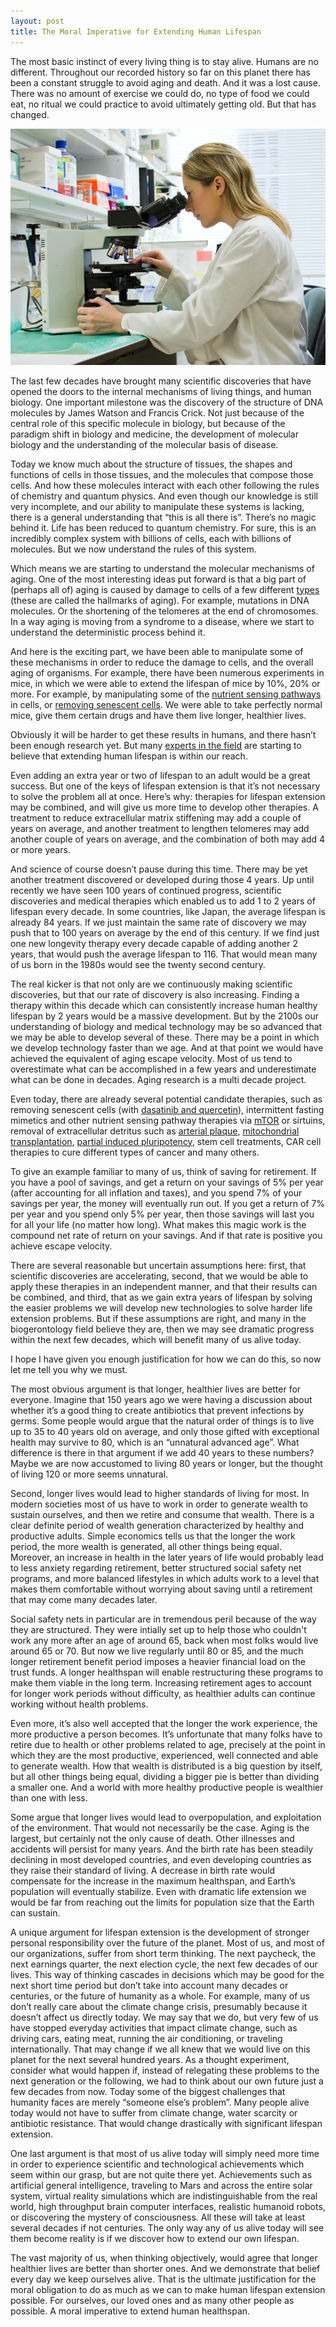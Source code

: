 ```yaml
---
layout: post
title: The Moral Imperative for Extending Human Lifespan
---
```


The most basic instinct of every living thing is to stay alive. Humans are no different. Throughout our recorded history so far on this planet there has been a constant struggle to avoid aging and death. And it was a lost cause. There was no amount of exercise we could do, no type of food we could eat, no ritual we could practice to avoid ultimately getting old. But that has changed.


![Scientist](/images/scientist.jpg)


The last few decades have brought many scientific discoveries that have opened the doors to the internal mechanisms of living things, and human biology. One important milestone was the discovery of the structure of DNA molecules by James Watson and Francis Crick. Not just because of the central role of this specific molecule in biology, but because of the paradigm shift in biology and medicine, the development of molecular biology and the understanding of the molecular basis of disease.

Today we know much about the structure of tissues, the shapes and functions of cells in those tissues, and the molecules that compose those cells. And how these molecules interact with each other following the rules of chemistry and quantum physics. And even though our knowledge is still very incomplete, and our ability to manipulate these systems is lacking, there is a general understanding that “this is all there is”. There’s no magic behind it. Life has been reduced to quantum chemistry. For sure, this is an incredibly complex system with billions of cells, each with billions of molecules. But we now understand the rules of this system.

Which means we are starting to understand the molecular mechanisms of aging. One of the most interesting ideas put forward is that a big part of (perhaps all of) aging is caused by damage to cells of a few different [types](https://www.ncbi.nlm.nih.gov/pmc/articles/PMC3836174/) (these are called the hallmarks of aging). For example, mutations in DNA molecules. Or the shortening of the telomeres at the end of chromosomes. In a way aging is moving from a syndrome to a disease, where we start to understand the deterministic process behind it.

And here is the exciting part, we have been able to manipulate some of these mechanisms in order to reduce the damage to cells, and the overall aging of organisms. For example, there have been numerous experiments in mice, in which we were able to extend the lifespan of mice by 10%, 20% or more. For example, by manipulating some of the [nutrient sensing pathways](https://www.ncbi.nlm.nih.gov/pmc/articles/PMC7230387/) in cells, or [removing senescent cells](https://pubmed.ncbi.nlm.nih.gov/28869295/). We were able to take perfectly normal mice, give them certain drugs and have them live longer, healthier lives.

Obviously it will be harder to get these results in humans, and there hasn’t been enough research yet. But many [experts in the field](https://sinclair.hms.harvard.edu/) are starting to believe that extending human lifespan is within our reach. 

Even adding an extra year or two of lifespan to an adult would be a great success. But one of the keys of lifespan extension is that it’s not necessary to solve the problem all at once. Here’s why: therapies for lifespan extension may be combined, and will give us more time to develop other therapies. A treatment to reduce extracellular matrix stiffening may add a couple of years on average, and another treatment to lengthen telomeres may add another couple of years on average, and the combination of both may add 4 or more years.

And science of course doesn’t pause during this time. There may be yet another treatment discovered or developed during those 4 years. Up until recently we have seen 100 years of continued progress, scientific discoveries and medical therapies which enabled us to add 1 to 2 years of lifespan every decade. In some countries, like Japan, the average lifespan is already 84 years. If we just maintain the same rate of discovery we may push that to 100 years on average by the end of this century. If we find just one new longevity therapy every decade capable of adding another 2 years, that would push the average lifespan to 116. That would mean many of us born in the 1980s would see the twenty second century.

The real kicker is that not only are we continuously making scientific discoveries, but that our rate of discovery is also increasing. Finding a therapy within this decade which can consistently increase human healthy lifespan by 2 years would be a massive development. But by the 2100s our understanding of biology and medical technology may be so advanced that we may be able to develop several of these. There may be a point in which we develop technology faster than we age. And at that point we would have achieved the equivalent of aging escape velocity. Most of us tend to overestimate what can be accomplished in a few years and underestimate what can be done in decades. Aging research is a multi decade project.

Even today, there are already several potential candidate therapies, such as removing senescent cells (with [dasatinib and quercetin](https://pubmed.ncbi.nlm.nih.gov/31542391/)), intermittent fasting mimetics and other nutrient sensing pathway therapies via [mTOR](https://www.ncbi.nlm.nih.gov/pmc/articles/PMC3687363/) or sirtuins, removal of extracellular detritus such as [arterial plaque](https://www.nature.com/articles/s41565-019-0619-3), [mitochondrial transplantation](https://www.ncbi.nlm.nih.gov/pmc/articles/PMC4851669/), [partial induced pluripotency](https://www.biorxiv.org/content/10.1101/2021.05.21.444556v1), stem cell treatments, CAR cell therapies to cure different types of cancer and many others.

To give an example familiar to many of us, think of saving for retirement. If you have a pool of savings, and get a return on your savings of 5% per year (after accounting for all inflation and taxes), and you spend 7% of your savings per year, the money will eventually run out. If you get a return of 7% per year and you spend only 5% per year, then those savings will last you for all your life (no matter how long). What makes this magic work is the compound net rate of return on your savings. And if that rate is positive you achieve escape velocity. 

There are several reasonable but uncertain assumptions here: first, that scientific discoveries are accelerating, second, that we would be able to apply these therapies in an independent manner, and that their results can be combined, and third, that as we gain extra years of lifespan by solving the easier problems we will develop new technologies to solve harder life extension problems. But if these assumptions are right, and many in the biogerontology field believe they are, then we may see dramatic progress within the next few decades, which will benefit many of us alive today. 

I hope I have given you enough justification for how we can do this, so now let me tell you why we must.

The most obvious argument is that longer, healthier lives are better for everyone. Imagine that 150 years ago we were having a discussion about whether it’s a good thing to create antibiotics that prevent infections by germs. Some people would argue that the natural order of things is to live up to 35 to 40 years old on average, and only those gifted with exceptional health may survive to 80, which is an “unnatural advanced age”. What difference is there in that argument if we add 40 years to these numbers? Maybe we are now accustomed to living 80 years or longer, but the thought of living 120 or more seems unnatural.

Second, longer lives would lead to higher standards of living for most. In modern societies most of us have to work in order to generate wealth to sustain ourselves, and then we retire and consume that wealth. There is a clear definite period of wealth generation characterized by healthy and productive adults. Simple economics tells us that the longer the work period, the more wealth is generated, all other things being equal. Moreover, an increase in health in the later years of life would probably lead to less anxiety regarding retirement, better structured social safety net programs, and more balanced lifestyles in which adults work to a level that makes them comfortable without worrying about saving until a retirement that may come many decades later. 

Social safety nets in particular are in tremendous peril because of the way they are structured. They were intially set up to help those who couldn't work any more after an age of around 65, back when most folks would live around 65 or 70. But now we live regularly until 80 or 85, and the much longer retirement benefit period imposes a heavier financial load on the trust funds. A longer healthspan will enable restructuring these programs to make them viable in the long term. Increasing retirement ages to account for longer work periods without difficulty, as healthier adults can continue working without health problems.

Even more, it’s also well accepted that the longer the work experience, the more productive a person becomes. It’s unfortunate that many folks have to retire due to health or other problems related to age, precisely at the point in which they are the most productive, experienced, well connected and able to generate wealth. How that wealth is distributed is a big question by itself, but all other things being equal, dividing a bigger pie is better than dividing a smaller one. And a world with more healthy productive people is wealthier than one with less.

Some argue that longer lives would lead to overpopulation, and exploitation of the environment. That would not necessarily be the case. Aging is the largest, but certainly not the only cause of death. Other illnesses and accidents will persist for many years. And the birth rate has been steadily declining in most developed countries, and even developing countries as they raise their standard of living. A decrease in birth rate would compensate for the increase in the maximum healthspan, and Earth’s population will eventually stabilize. Even with dramatic life extension we would be far from reaching out the limits for population size that the Earth can sustain.

A unique argument for lifespan extension is the development of stronger personal responsibility over the future of the planet. Most of us, and most of our organizations, suffer from short term thinking. The next paycheck, the next earnings quarter, the next election cycle, the next few decades of our lives. This way of thinking cascades in decisions which may be good for the next short time period but don’t take into account many decades or centuries, or the future of humanity as a whole. For example, many of us don’t really care about the climate change crisis, presumably because it doesn’t affect us directly today. We may say that we do, but very few of us have stopped everyday activities that impact climate change, such as driving cars, eating meat, running the air conditioning, or traveling internationally. That may change if we all knew that we would live on this planet for the next several hundred years. As a thought experiment, consider what would happen if, instead of relegating these problems to the next generation or the following, we had to think about our own future just a few decades from now. Today some of the biggest challenges that humanity faces are merely “someone else’s problem”. Many people alive today would not have to suffer from climate change, water scarcity or antibiotic resistance. That would change drastically with significant lifespan extension.

One last argument is that most of us alive today will simply need more time in order to experience scientific and technological achievements which seem within our grasp, but are not quite there yet. Achievements such as artificial general intelligence, traveling to Mars and across the entire solar system, virtual reality simulations which are indistinguishable from the real world, high throughput brain computer interfaces, realistic humanoid robots, or discovering the mystery of consciousness. All these will take at least several decades if not centuries. The only way any of us alive today will see them become reality is if we discover how to extend our own lifespan.

The vast majority of us, when thinking objectively, would agree that longer healthier lives are better than shorter ones. And we demonstrate that belief every day we keep ourselves alive. That is the ultimate justification for the moral obligation to do as much as we can to make human lifespan extension possible. For ourselves, our loved ones and as many other people as possible. A moral imperative to extend human healthspan. 
